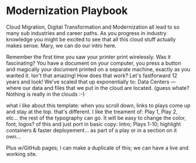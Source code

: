 # Modernization Playbook

Cloud Migration, Digital Transformation and Modernization all lead to so many sub industries and career paths. As you progress in industry knowledge you might be excited to see that all this cloud stuff actually makes sense. Mary, we can do our intro here.  

Remember the first time you saw your printer print wirelessly. Was it fascinating? You have a document on your computer, you press a button and magically your document printed on a separate machine, exactly as you wanted it. Isn't that amazing! How does that work? Let's fastforward 12 years and look! We've scaled that up exponentially to: Data Centers — where our data and files that we put in the cloud are located. (guess whate? Nothing is really in the clouds :-) 

what i like about this template: 
when you scroll down, links to plays come up and stay at the top. that's different. 
I like the treament of: Play 1, Play 2, etc... the rest of the typography can go. 
It will be easy to change the color, font, logos? of this and just port in basic copy:
Intro; Plays 1-10; highlight containers & faster deployement... as part of a play or in a section on it own... 

Plus w/GitHub pages; I can make a duplicate of this; we can have a live and working site. 